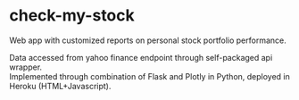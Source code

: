 # check-my-stock
Web app with customized reports on personal stock portfolio performance. <br>

Data accessed from yahoo finance endpoint through self-packaged api wrapper.<br>
Implemented through combination of Flask and Plotly in Python, deployed in Heroku (HTML+Javascript).
